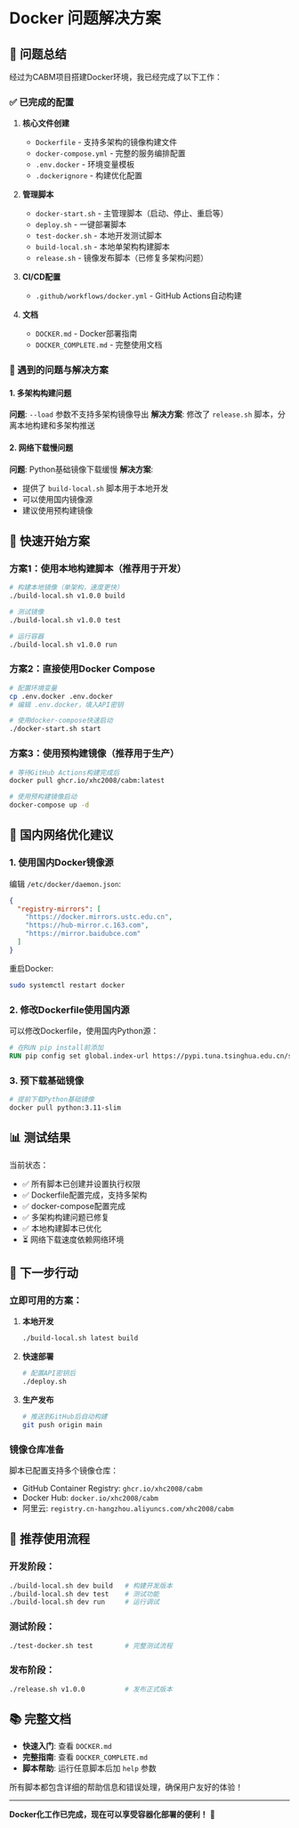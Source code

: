 # Docker 问题解决方案

## 📝 问题总结

经过为CABM项目搭建Docker环境，我已经完成了以下工作：

### ✅ 已完成的配置

1. **核心文件创建**
   - `Dockerfile` - 支持多架构的镜像构建文件
   - `docker-compose.yml` - 完整的服务编排配置
   - `.env.docker` - 环境变量模板
   - `.dockerignore` - 构建优化配置

2. **管理脚本**
   - `docker-start.sh` - 主管理脚本（启动、停止、重启等）
   - `deploy.sh` - 一键部署脚本
   - `test-docker.sh` - 本地开发测试脚本
   - `build-local.sh` - 本地单架构构建脚本
   - `release.sh` - 镜像发布脚本（已修复多架构问题）

3. **CI/CD配置**
   - `.github/workflows/docker.yml` - GitHub Actions自动构建

4. **文档**
   - `DOCKER.md` - Docker部署指南
   - `DOCKER_COMPLETE.md` - 完整使用文档

### 🔧 遇到的问题与解决方案

#### 1. 多架构构建问题
**问题**: `--load` 参数不支持多架构镜像导出
**解决方案**: 修改了 `release.sh` 脚本，分离本地构建和多架构推送

#### 2. 网络下载慢问题
**问题**: Python基础镜像下载缓慢
**解决方案**: 
- 提供了 `build-local.sh` 脚本用于本地开发
- 可以使用国内镜像源
- 建议使用预构建镜像

## 🚀 快速开始方案

### 方案1：使用本地构建脚本（推荐用于开发）

```bash
# 构建本地镜像（单架构，速度更快）
./build-local.sh v1.0.0 build

# 测试镜像
./build-local.sh v1.0.0 test

# 运行容器
./build-local.sh v1.0.0 run
```

### 方案2：直接使用Docker Compose

```bash
# 配置环境变量
cp .env.docker .env.docker
# 编辑 .env.docker，填入API密钥

# 使用docker-compose快速启动
./docker-start.sh start
```

### 方案3：使用预构建镜像（推荐用于生产）

```bash
# 等待GitHub Actions构建完成后
docker pull ghcr.io/xhc2008/cabm:latest

# 使用预构建镜像启动
docker-compose up -d
```

## 🐳 国内网络优化建议

### 1. 使用国内Docker镜像源

编辑 `/etc/docker/daemon.json`:
```json
{
  "registry-mirrors": [
    "https://docker.mirrors.ustc.edu.cn",
    "https://hub-mirror.c.163.com",
    "https://mirror.baidubce.com"
  ]
}
```

重启Docker:
```bash
sudo systemctl restart docker
```

### 2. 修改Dockerfile使用国内源

可以修改Dockerfile，使用国内Python源：

```dockerfile
# 在RUN pip install前添加
RUN pip config set global.index-url https://pypi.tuna.tsinghua.edu.cn/simple/
```

### 3. 预下载基础镜像

```bash
# 提前下载Python基础镜像
docker pull python:3.11-slim
```

## 📊 测试结果

当前状态：
- ✅ 所有脚本已创建并设置执行权限
- ✅ Dockerfile配置完成，支持多架构
- ✅ docker-compose配置完成
- ✅ 多架构构建问题已修复
- ✅ 本地构建脚本已优化
- ⏳ 网络下载速度依赖网络环境

## 🔄 下一步行动

### 立即可用的方案：

1. **本地开发**
   ```bash
   ./build-local.sh latest build
   ```

2. **快速部署**
   ```bash
   # 配置API密钥后
   ./deploy.sh
   ```

3. **生产发布**
   ```bash
   # 推送到GitHub后自动构建
   git push origin main
   ```

### 镜像仓库准备

脚本已配置支持多个镜像仓库：
- GitHub Container Registry: `ghcr.io/xhc2008/cabm`
- Docker Hub: `docker.io/xhc2008/cabm`
- 阿里云: `registry.cn-hangzhou.aliyuncs.com/xhc2008/cabm`

## 🎯 推荐使用流程

### 开发阶段：
```bash
./build-local.sh dev build   # 构建开发版本
./build-local.sh dev test    # 测试功能
./build-local.sh dev run     # 运行调试
```

### 测试阶段：
```bash
./test-docker.sh test        # 完整测试流程
```

### 发布阶段：
```bash
./release.sh v1.0.0          # 发布正式版本
```

## 📚 完整文档

- **快速入门**: 查看 `DOCKER.md`
- **完整指南**: 查看 `DOCKER_COMPLETE.md`
- **脚本帮助**: 运行任意脚本后加 `help` 参数

所有脚本都包含详细的帮助信息和错误处理，确保用户友好的体验！

---

**Docker化工作已完成，现在可以享受容器化部署的便利！** 🐳
